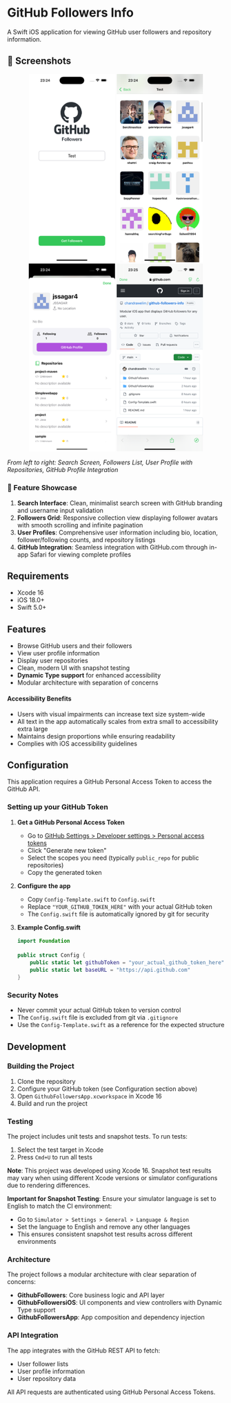 # GitHub Followers Info

A Swift iOS application for viewing GitHub user followers and repository information.

## 📱 Screenshots

<div align="center">
  <img src="screenshots/search_screen.png" width="200" alt="Search Screen" />
  <img src="screenshots/followers_list.png" width="200" alt="Followers List" />
  <img src="screenshots/user_profile.png" width="200" alt="User Profile" />
  <img src="screenshots/github_profile.png" width="200" alt="GitHub Profile" />
</div>

*From left to right: Search Screen, Followers List, User Profile with Repositories, GitHub Profile Integration*

### 🎯 Feature Showcase

1. **Search Interface**: Clean, minimalist search screen with GitHub branding and username input validation
2. **Followers Grid**: Responsive collection view displaying follower avatars with smooth scrolling and infinite pagination
3. **User Profiles**: Comprehensive user information including bio, location, follower/following counts, and repository listings
4. **GitHub Integration**: Seamless integration with GitHub.com through in-app Safari for viewing complete profiles

## Requirements

- Xcode 16
- iOS 18.0+
- Swift 5.0+

## Features

- Browse GitHub users and their followers
- View user profile information
- Display user repositories
- Clean, modern UI with snapshot testing
- **Dynamic Type support** for enhanced accessibility
- Modular architecture with separation of concerns

#### Accessibility Benefits
- Users with visual impairments can increase text size system-wide
- All text in the app automatically scales from extra small to accessibility extra large
- Maintains design proportions while ensuring readability
- Complies with iOS accessibility guidelines

## Configuration

This application requires a GitHub Personal Access Token to access the GitHub API.

### Setting up your GitHub Token

1. **Get a GitHub Personal Access Token**
   - Go to [GitHub Settings > Developer settings > Personal access tokens](https://github.com/settings/tokens)
   - Click "Generate new token"
   - Select the scopes you need (typically `public_repo` for public repositories)
   - Copy the generated token

2. **Configure the app**
   - Copy `Config-Template.swift` to `Config.swift`
   - Replace `"YOUR_GITHUB_TOKEN_HERE"` with your actual GitHub token
   - The `Config.swift` file is automatically ignored by git for security

3. **Example Config.swift**
   ```swift
   import Foundation

   public struct Config {
       public static let githubToken = "your_actual_github_token_here"
       public static let baseURL = "https://api.github.com"
   }
   ```

### Security Notes

- Never commit your actual GitHub token to version control
- The `Config.swift` file is excluded from git via `.gitignore`
- Use the `Config-Template.swift` as a reference for the expected structure

## Development

### Building the Project

1. Clone the repository
2. Configure your GitHub token (see Configuration section above)
3. Open `GithubFollowersApp.xcworkspace` in Xcode 16
4. Build and run the project

### Testing

The project includes unit tests and snapshot tests. To run tests:

1. Select the test target in Xcode
2. Press `Cmd+U` to run all tests

**Note**: This project was developed using Xcode 16. Snapshot test results may vary when using different Xcode versions or simulator configurations due to rendering differences.

**Important for Snapshot Testing**: Ensure your simulator language is set to English to match the CI environment:
- Go to `Simulator > Settings > General > Language & Region`
- Set the language to English and remove any other languages
- This ensures consistent snapshot test results across different environments

### Architecture

The project follows a modular architecture with clear separation of concerns:

- **GithubFollowers**: Core business logic and API layer
- **GithubFollowersiOS**: UI components and view controllers with Dynamic Type support
- **GithubFollowersApp**: App composition and dependency injection

### API Integration

The app integrates with the GitHub REST API to fetch:
- User follower lists
- User profile information
- User repository data

All API requests are authenticated using GitHub Personal Access Tokens.
